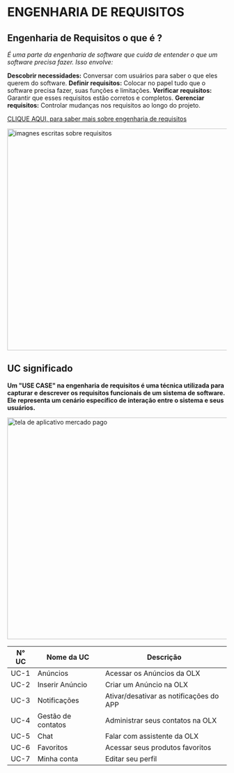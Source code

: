 
# ENGENHARIA DE REQUISITOS
## Engenharia de Requisitos o que é ?
_É uma parte da engenharia de software que cuida de entender o que um software precisa fazer. Isso envolve:_

**Descobrir necessidades:** Conversar com usuários para saber o que eles querem do software.
**Definir requisitos:** Colocar no papel tudo que o software precisa fazer, suas funções e limitações.
**Verificar requisitos:** Garantir que esses requisitos estão corretos e completos.
**Gerenciar requisitos:** Controlar mudanças nos requisitos ao longo do projeto.

 [CLIQUE AQUI, para saber mais sobre engenharia de requisitos](https://www.monitoratec.com.br/blog/servico-de-engenharia-de-requisitos/#:~:text=A%20engenharia%20de%20requisitos%20oferece,de%20desenvolvimento%2C%20opera%C3%A7%C3%A3o%20e%20manuten%C3%A7%C3%A3o)

<img src="https://4.bp.blogspot.com/-jEyIVkoHMGQ/VAHod8bTrWI/AAAAAAAAIDI/Apz2T2hqe20/s1600/Engenharia%2Bde%2BRequisitos.jpg" alt="imagnes escritas sobre requisitos" width="508px">

## UC significado 
**Um "USE CASE" na engenharia de requisitos é uma técnica utilizada para capturar e descrever os requisitos funcionais de um sistema de software. Ele representa um cenário específico de interação entre o sistema e seus usuários.**  


<img src="https://dicas.olx.com.br/wp-content/uploads/2022/10/Design-sem-nome-32-1024x576.jpg" alt="tela de aplicativo mercado pago" width="508px">


| N° UC | Nome da UC         | Descrição                               |
|-------|--------------------|-----------------------------------------|
| UC-1  | Anúncios           | Acessar os Anúncios da OLX              |
| UC-2  | Inserir Anúncio    | Criar um Anúncio na OLX                 |
| UC-3  | Notificações       | Ativar/desativar as notificações do APP |
| UC-4  | Gestão de contatos | Administrar seus contatos na OLX        |
| UC-5  | Chat               | Falar com assistente da OLX             |
| UC-6  | Favoritos          | Acessar seus produtos favoritos         |
| UC-7  | Minha conta        | Editar seu perfil                       |


